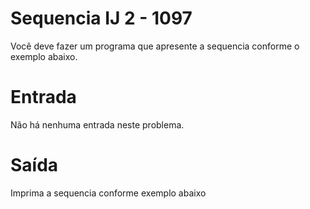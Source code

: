 # Sequencia IJ 2 - 1097

Você deve fazer um programa que apresente a sequencia conforme o exemplo abaixo.

# Entrada
Não há nenhuma entrada neste problema.

# Saída
Imprima a sequencia conforme exemplo abaixo